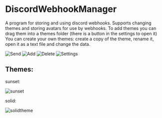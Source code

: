 # DiscordWebhookManager
A program for storing and using discord webhooks. Supports changing themes and storing avatars for use by webhooks.
To add themes you can drag them into a themes folder (there is a button in the settings to open it)
You can create your own themes: create a copy of the theme, rename it, open it as a text file and change the data.

![Send](https://i.ibb.co/L1DYQMX/image.png)
![Add](https://i.ibb.co/Mg5KzvW/image.png)
![Delete](https://i.ibb.co/rHmHd8M/image.png)
![Settings](https://i.ibb.co/GMTYQ4f/image.png)

## Themes:

sunset:

![sunset](https://i.ibb.co/7Ywtxpg/image.png)

solid:

![solidtheme](https://i.ibb.co/3FfWDBG/image.png)
